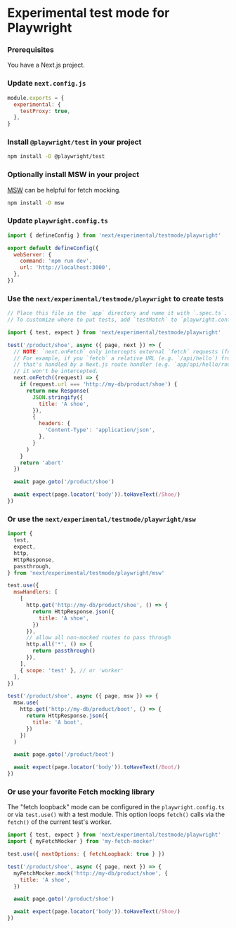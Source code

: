 # Experimental test mode for Playwright

### Prerequisites

You have a Next.js project.

### Update `next.config.js`

```javascript
module.exports = {
  experimental: {
    testProxy: true,
  },
}
```

### Install `@playwright/test` in your project

```sh
npm install -D @playwright/test
```

### Optionally install MSW in your project

[MSW](https://mswjs.io/) can be helpful for fetch mocking.

```sh
npm install -D msw
```

### Update `playwright.config.ts`

```javascript
import { defineConfig } from 'next/experimental/testmode/playwright'

export default defineConfig({
  webServer: {
    command: 'npm run dev',
    url: 'http://localhost:3000',
  },
})
```

### Use the `next/experimental/testmode/playwright` to create tests

```javascript
// Place this file in the `app` directory and name it with `.spec.ts`.
// To customize where to put tests, add `testMatch` to `playwright.config.ts`.

import { test, expect } from 'next/experimental/testmode/playwright'

test('/product/shoe', async ({ page, next }) => {
  // NOTE: `next.onFetch` only intercepts external `fetch` requests (for both client and server).
  // For example, if you `fetch` a relative URL (e.g. `/api/hello`) from the client
  // that's handled by a Next.js route handler (e.g. `app/api/hello/route.ts`),
  // it won't be intercepted.
  next.onFetch((request) => {
    if (request.url === 'http://my-db/product/shoe') {
      return new Response(
        JSON.stringify({
          title: 'A shoe',
        }),
        {
          headers: {
            'Content-Type': 'application/json',
          },
        }
      )
    }
    return 'abort'
  })

  await page.goto('/product/shoe')

  await expect(page.locator('body')).toHaveText(/Shoe/)
})
```

### Or use the `next/experimental/testmode/playwright/msw`

```javascript
import {
  test,
  expect,
  http,
  HttpResponse,
  passthrough,
} from 'next/experimental/testmode/playwright/msw'

test.use({
  mswHandlers: [
    [
      http.get('http://my-db/product/shoe', () => {
        return HttpResponse.json({
          title: 'A shoe',
        })
      }),
      // allow all non-mocked routes to pass through
      http.all('*', () => {
        return passthrough()
      }),
    ],
    { scope: 'test' }, // or 'worker'
  ],
})

test('/product/shoe', async ({ page, msw }) => {
  msw.use(
    http.get('http://my-db/product/boot', () => {
      return HttpResponse.json({
        title: 'A boot',
      })
    })
  )

  await page.goto('/product/boot')

  await expect(page.locator('body')).toHaveText(/Boot/)
})
```

### Or use your favorite Fetch mocking library

The "fetch loopback" mode can be configured in the `playwright.config.ts` or
via `test.use()` with a test module. This option loops `fetch()` calls via
the `fetch()` of the current test's worker.

```javascript
import { test, expect } from 'next/experimental/testmode/playwright'
import { myFetchMocker } from 'my-fetch-mocker'

test.use({ nextOptions: { fetchLoopback: true } })

test('/product/shoe', async ({ page, next }) => {
  myFetchMocker.mock('http://my-db/product/shoe', {
    title: 'A shoe',
  })

  await page.goto('/product/shoe')

  await expect(page.locator('body')).toHaveText(/Shoe/)
})
```
